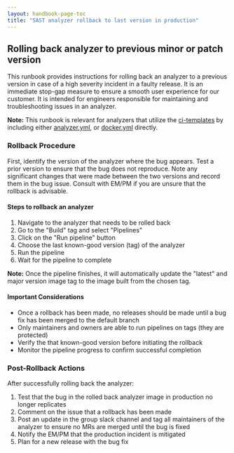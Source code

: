 ```yaml
---
layout: handbook-page-toc
title: "SAST analyzer rollback to last version in production"
---
```


## Rolling back analyzer to previous minor or patch version

This runbook provides instructions for rolling back an analyzer to a previous version in case of a high severity incident in a faulty release. It is an immediate stop-gap measure to ensure a smooth user experience for our customer.
It is intended for engineers responsible for maintaining and troubleshooting issues in an analyzer.

**Note:** This runbook is relevant for analyzers that utilize the [ci-templates](https://gitlab.com/gitlab-org/security-products/ci-templates) by including either [analyzer.yml](https://gitlab.com/gitlab-org/security-products/ci-templates/-/blob/fb4bb1541274e1fe47d71b92963e558c1fb6c288/includes-dev/analyzer.yml?ref_type=heads), or [docker.yml](https://gitlab.com/gitlab-org/security-products/ci-templates/-/blob/fb4bb1541274e1fe47d71b92963e558c1fb6c288/includes-dev/docker.yml?ref_type=heads) directly.

### Rollback Procedure

First, identify the version of the analyzer where the bug appears. Test a prior version to ensure that the bug does not reproduce. Note any significant changes that were made between the two versions and record them in the bug issue. Consult with EM/PM if you are unsure that the rollback is advisable.

#### Steps to rollback an analyzer

1. Navigate to the analyzer that needs to be rolled back
2. Go to the "Build" tag and select "Pipelines"
3. Click on the "Run pipeline" button
4. Choose the last known-good version (tag) of the analyzer
5. Run the pipeline
6. Wait for the pipeline to complete

**Note:** Once the pipeline finishes, it will automatically update the "latest" and major version image tag to the image built from the chosen tag.

#### Important Considerations

- Once a rollback has been made, no releases should be made until a bug fix has been merged to the default branch
- Only maintainers and owners are able to run pipelines on tags (they are protected)
- Verify the that known-good version before initiating the rollback
- Monitor the pipeline progress to confirm successful completion

### Post-Rollback Actions

After successfully rolling back the analyzer:

1. Test that the bug in the rolled back analyzer image in production no longer replicates
2. Comment on the issue that a rollback has been made
3. Post an update in the group slack channel and tag all maintainers of the analyzer to ensure no MRs are merged until the bug is fixed
4. Notify the EM/PM that the production incident is mitigated
5. Plan for a new release with the bug fix

